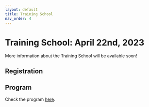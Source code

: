 ```yaml
---
layout: default
title: Training School
nav_order: 4
---
```


# Training School: April 22nd, 2023

More information about the Training School will be available soon!

## Registration

<!--  Please register [here](https://forms.gle/BWNbKk1FRoDEto9H8) if you are interested in taking part to the training school. -->

## Program

Check the program [here](program.md/#program-training-school-digital-methods).
